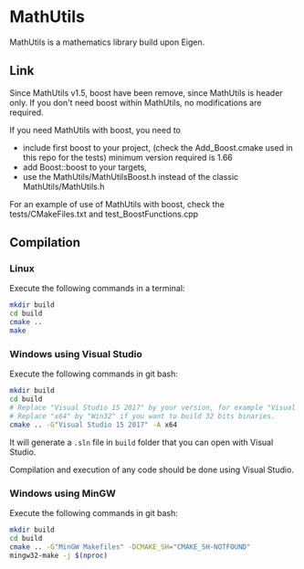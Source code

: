 # MathUtils

MathUtils is a mathematics library build upon Eigen.

## Link

Since MathUtils v1.5, boost have been remove, since MathUtils is header only.
If you don't need boost within MathUtils, no modifications are required.

If you need MathUtils with boost, you need to 
* include first boost to your project, (check the Add_Boost.cmake used in this repo for the tests) minimum version required is 1.66
* add Boost::boost to your targets,
* use the MathUtils/MathUtilsBoost.h instead of the classic MathUtils/MathUtils.h

For an example of use of MathUtils with boost, check the tests/CMakeFiles.txt and test_BoostFunctions.cpp

## Compilation

### Linux

Execute the following commands in a terminal:
```bash
mkdir build
cd build
cmake ..
make
```

### Windows using Visual Studio

Execute the following commands in git bash:
```bash
mkdir build
cd build
# Replace "Visual Studio 15 2017" by your version, for example "Visual Studio 16 2019".
# Replace "x64" by "Win32" if you want to build 32 bits binaries.
cmake .. -G"Visual Studio 15 2017" -A x64
```
It will generate a `.sln` file in `build` folder that you can open with Visual Studio.

Compilation and execution of any code should be done using Visual Studio.

### Windows using MinGW

Execute the following commands in git bash:
```bash
mkdir build
cd build
cmake .. -G"MinGW Makefiles" -DCMAKE_SH="CMAKE_SH-NOTFOUND"
mingw32-make -j $(nproc)
```
